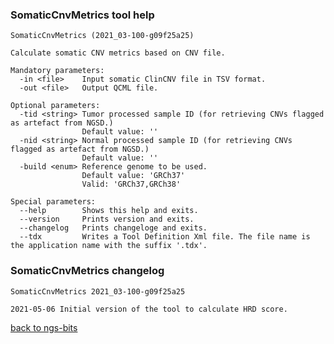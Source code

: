 ### SomaticCnvMetrics tool help
	SomaticCnvMetrics (2021_03-100-g09f25a25)
	
	Calculate somatic CNV metrics based on CNV file.
	
	Mandatory parameters:
	  -in <file>    Input somatic ClinCNV file in TSV format.
	  -out <file>   Output QCML file.
	
	Optional parameters:
	  -tid <string> Tumor processed sample ID (for retrieving CNVs flagged as artefact from NGSD.)
	                Default value: ''
	  -nid <string> Normal processed sample ID (for retrieving CNVs flagged as artefact from NGSD.)
	                Default value: ''
	  -build <enum> Reference genome to be used.
	                Default value: 'GRCh37'
	                Valid: 'GRCh37,GRCh38'
	
	Special parameters:
	  --help        Shows this help and exits.
	  --version     Prints version and exits.
	  --changelog   Prints changeloge and exits.
	  --tdx         Writes a Tool Definition Xml file. The file name is the application name with the suffix '.tdx'.
	
### SomaticCnvMetrics changelog
	SomaticCnvMetrics 2021_03-100-g09f25a25
	
	2021-05-06 Initial version of the tool to calculate HRD score.
[back to ngs-bits](https://github.com/imgag/ngs-bits)